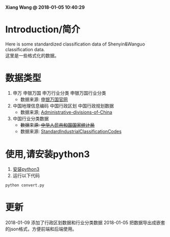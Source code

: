 #### Xiang Wang @ 2018-01-05 10:40:29


# Introduction/简介
Here is some standardized classification data of Shenyin&Wanguo classification data.  
这里是一些格式化的数据。  


# 数据类型
1. 申万 申银万国 申万行业分类 申银万国行业分类  
    * 数据来源: [申银万国官网](http://www.swsindex.com/idx0530.aspx)
2. 中国地理信息编码 中国行政区划 中国行政规划数据
    * 数据来源; [Administrative-divisions-of-China](https://github.com/modood/Administrative-divisions-of-China)
3. 中国行业分类数据
    * ~~数据来源: [中华人民共和国国家统计局](http://www.stats.gov.cn/tjsj/tjbz/201709/t20170929_1539288.html)~~
    * 数据来源: [StandardIndustrialClassificationCodes](https://github.com/EarlYan/StandardIndustrialClassificationCodes)


# 使用,请安装python3
1. [安装python3](https://www.python.org/downloads/)
2. 运行以下代码
```python
python convert.py
```

# 更新
2018-01-09 添加了行政区划数据和行业分类数据
2018-01-05 把数据导出成嵌套的json格式，方便前端和后端使用。
